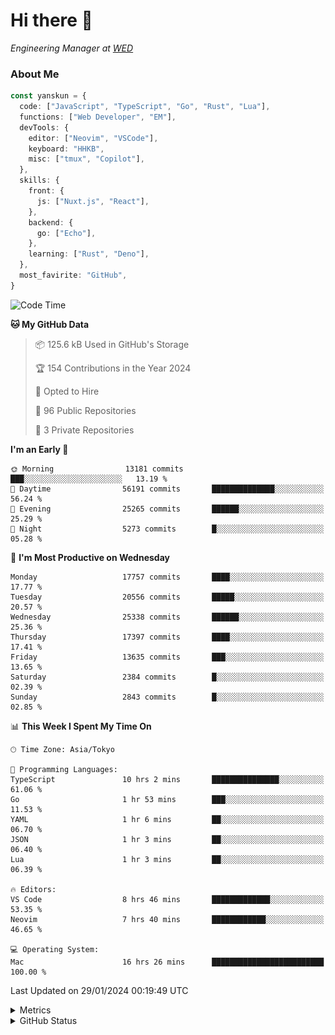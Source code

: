 # Hi there&nbsp;:wave:

<!-- ![Alt text](https://spotify-recently-played-readme.vercel.app/api?user=31kynbuubkiu3r4qh4hjuaglhfay) -->

_Engineering Manager at [WED](https://github.com/wedinc)_

### About Me

```ts
const yanskun = {
  code: ["JavaScript", "TypeScript", "Go", "Rust", "Lua"],
  functions: ["Web Developer", "EM"],
  devTools: {
    editor: ["Neovim", "VSCode"],
    keyboard: "HHKB",
    misc: ["tmux", "Copilot"],
  },
  skills: {
    front: {
      js: ["Nuxt.js", "React"],
    },
    backend: {
      go: ["Echo"],
    },
    learning: ["Rust", "Deno"],
  },
  most_favirite: "GitHub",
}
```

<!--START_SECTION:waka-->
![Code Time](http://img.shields.io/badge/Code%20Time-671%20hrs%2029%20mins-blue)

**🐱 My GitHub Data** 

> 📦 125.6 kB Used in GitHub's Storage 
 > 
> 🏆 154 Contributions in the Year 2024
 > 
> 💼 Opted to Hire
 > 
> 📜 96 Public Repositories 
 > 
> 🔑 3 Private Repositories 
 > 
**I'm an Early 🐤** 

```text
🌞 Morning                13181 commits       ███░░░░░░░░░░░░░░░░░░░░░░   13.19 % 
🌆 Daytime                56191 commits       ██████████████░░░░░░░░░░░   56.24 % 
🌃 Evening                25265 commits       ██████░░░░░░░░░░░░░░░░░░░   25.29 % 
🌙 Night                  5273 commits        █░░░░░░░░░░░░░░░░░░░░░░░░   05.28 % 
```
📅 **I'm Most Productive on Wednesday** 

```text
Monday                   17757 commits       ████░░░░░░░░░░░░░░░░░░░░░   17.77 % 
Tuesday                  20556 commits       █████░░░░░░░░░░░░░░░░░░░░   20.57 % 
Wednesday                25338 commits       ██████░░░░░░░░░░░░░░░░░░░   25.36 % 
Thursday                 17397 commits       ████░░░░░░░░░░░░░░░░░░░░░   17.41 % 
Friday                   13635 commits       ███░░░░░░░░░░░░░░░░░░░░░░   13.65 % 
Saturday                 2384 commits        █░░░░░░░░░░░░░░░░░░░░░░░░   02.39 % 
Sunday                   2843 commits        █░░░░░░░░░░░░░░░░░░░░░░░░   02.85 % 
```


📊 **This Week I Spent My Time On** 

```text
🕑︎ Time Zone: Asia/Tokyo

💬 Programming Languages: 
TypeScript               10 hrs 2 mins       ███████████████░░░░░░░░░░   61.06 % 
Go                       1 hr 53 mins        ███░░░░░░░░░░░░░░░░░░░░░░   11.53 % 
YAML                     1 hr 6 mins         ██░░░░░░░░░░░░░░░░░░░░░░░   06.70 % 
JSON                     1 hr 3 mins         ██░░░░░░░░░░░░░░░░░░░░░░░   06.40 % 
Lua                      1 hr 3 mins         ██░░░░░░░░░░░░░░░░░░░░░░░   06.39 % 

🔥 Editors: 
VS Code                  8 hrs 46 mins       █████████████░░░░░░░░░░░░   53.35 % 
Neovim                   7 hrs 40 mins       ████████████░░░░░░░░░░░░░   46.65 % 

💻 Operating System: 
Mac                      16 hrs 26 mins      █████████████████████████   100.00 % 
```


 Last Updated on 29/01/2024 00:19:49 UTC
<!--END_SECTION:waka-->

<details>
  <summary>Metrics</summary>
  <img src="https://github.com/yanskun/yanskun/blob/main/github-metrics.svg" alt="Metrics">
</details>

<details>
  <summary>GitHub Status</summary>
  <picture>
    <source media="(prefers-color-scheme: dark)" srcset="https://raw.githubusercontent.com/yanskun/yanskun/master/profile-summary-card-output/nord_dark/0-profile-details.svg">
   <img src="https://raw.githubusercontent.com/yanskun/yanskun/master/profile-summary-card-output/default/0-profile-details.svg">
  </picture>
  <br>
  <picture>
    <source media="(prefers-color-scheme: dark)" srcset="https://raw.githubusercontent.com/yanskun/yanskun/master/profile-summary-card-output/nord_dark/1-repos-per-language.svg">
   <img src="https://raw.githubusercontent.com/yanskun/yanskun/master/profile-summary-card-output/default/1-repos-per-language.svg">
  </picture>
  <picture>
    <source media="(prefers-color-scheme: dark)" srcset="https://raw.githubusercontent.com/yanskun/yanskun/master/profile-summary-card-output/nord_dark/2-most-commit-language.svg">
   <img src="https://raw.githubusercontent.com/yanskun/yanskun/master/profile-summary-card-output/default/2-most-commit-language.svg">
  </picture>
  <br>
  <picture>
    <source media="(prefers-color-scheme: dark)" srcset="https://raw.githubusercontent.com/yanskun/yanskun/master/profile-summary-card-output/nord_dark/3-stats.svg">
   <img src="https://raw.githubusercontent.com/yanskun/yanskun/master/profile-summary-card-output/default/3-stats.svg">
  </picture>
  <picture>
    <source media="(prefers-color-scheme: dark)" srcset="https://raw.githubusercontent.com/yanskun/yanskun/master/profile-summary-card-output/nord_dark/4-productive-time.svg">
   <img src="https://raw.githubusercontent.com/yanskun/yanskun/master/profile-summary-card-output/default/4-productive-time.svg">
  </picture>
</details>
